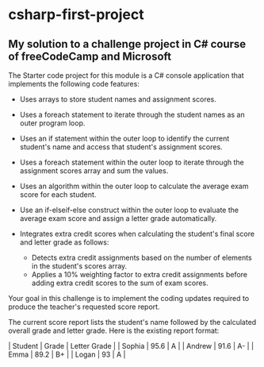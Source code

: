 # csharp-first-project
## My solution to a challenge project in C# course of freeCodeCamp and Microsoft

The Starter code project for this module is a C# console application that implements the following code features:

* Uses arrays to store student names and assignment scores.

* Uses a foreach statement to iterate through the student names as an outer program loop.

* Uses an if statement within the outer loop to identify the current student's name and access that student's assignment scores.

* Uses a foreach statement within the outer loop to iterate through the assignment scores array and sum the values.

* Uses an algorithm within the outer loop to calculate the average exam score for each student.

* Use an if-elseif-else construct within the outer loop to evaluate the average exam score and assign a letter grade automatically.

* Integrates extra credit scores when calculating the student's final score and letter grade as follows:
	* Detects extra credit assignments based on the number of elements in the student's scores array.
	* Applies a 10% weighting factor to extra credit assignments before adding extra credit scores to the sum of exam scores.

Your goal in this challenge is to implement the coding updates required to produce the teacher's requested score report.

The current score report lists the student's name followed by the calculated overall grade and letter grade. Here is the existing report format:

| Student | Grade | Letter Grade |
| Sophia | 95.6 | A |
| Andrew | 91.6 | A- |
| Emma | 89.2 | B+ |
| Logan | 93 | A |
